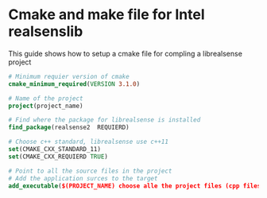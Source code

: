 # Cmake and make file for Intel realsenslib
This guide shows how to setup a cmake file for compling a librealsense project

```cmake
# Minimum requier version of cmake
cmake_minimum_required(VERSION 3.1.0)

# Name of the project
project(project_name)

# Find where the package for librealsense is installed
find_package(realsense2  REQUIERD)

# Choose c++ standard, librealsense use c++11
set(CMAKE_CXX_STANDARD_11)
set(CMAKE_CXX_REQUIERD TRUE)

# Point to all the source files in the project 
# Add the application surces to the target
add_executable($(PROJECT_NAME) choose alle the project files (cpp files) within the project)
```

